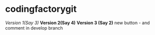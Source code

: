 # codingfactorygit
*Version 1(Say 3)*
**Version 2(Say 4)**
**Version 3 (Say 2)**
new button - and comment in develop branch
